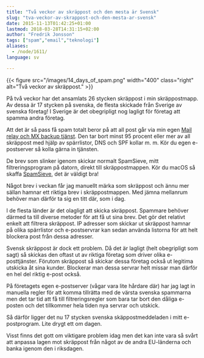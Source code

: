 ```yaml
---
title: "Två veckor av skräppost och den mesta är Svensk"
slug: "tva-veckor-av-skrappost-och-den-mesta-ar-svensk"
date: 2015-11-13T01:42:25+01:00
lastmod: 2018-03-28T14:31:15+02:00
author: "Fredrik Jonsson"
tags: ["spam","email","teknologi"]
aliases:
  - /node/1611/
language: sv

---
```


{{< figure src="/images/14_days_of_spam.png" width="400" class="right" alt="Två veckor av skräppost." >}}

På två veckor har det ansamlats 26 stycken skräppost i min skräppostmapp. Av dessa är 17 stycken på svenska, de flesta skickade från Sverige av svenska företag! I Sverige är det obegripligt nog lagligt för företag att spamma andra företag.

Att det är så pass få spam totalt beror på att all post går via min egen [Mail relay och MX backup tjänst](https://xdeb.net/mailrelay). Den tar bort minst 95 procent eller mer av all skräppost med hjälp av spärrlistor, DNS och SPF kollar m. m. Kör du egen e-postserver så kolla gärna in tjänsten.

De brev som slinker igenom skickar normalt SpamSieve, mitt filtreringsprogram på datorn, direkt till skräppostmappen. Kör du macOS så skaffa [SpamSieve](https://c-command.com/spamsieve/), det är väldigt bra!

Något brev i veckan får jag manuellt märka som skräppost och ännu mer sällan hamnar ett riktiga brev i skräppostmappen. Med jämna mellanrum behöver man därför ta sig en titt där, som i dag.

I de flesta länder är det olagligt att skicka skräppost. Spammare behöver därmed ta till diverse metoder för att få ut sina brev. Det gör det relativt enkelt att filtrera skräppost. IP adresser som skickar ut skräppost hamnar på olika spärrlistor och e-postservrar kan sedan använda listorna för att helt blockera post från dessa adresser.

Svensk skräppost är dock ett problem. Då det är lagligt (helt obegripligt som sagt) så skickas den oftast ut av riktiga företag som driver olika e-posttjänster. Förutom skräppost så skickar dessa företag också ut legitima utskicka åt sina kunder. Blockerar man dessa servrar helt missar man därför en hel del riktig e-post också.

På företagets egen e-postserver (vågar vara lite hårdare där) har jag lagt in manuella regler för att komma tillrätta med de värsta svenska spammarna men det tar tid att få till filtreringsregler som bara tar bort den dåliga e-posten och det tillkommer hela tiden nya servrar och utskick.

Så därför ligger det nu 17 stycken svenska skäppostmeddeladen i mitt e-postprogram. Lite drygt ett om dagen.

Visst finns det gott om viktigare problem idag men det kan inte vara så svårt att anpassa lagen mot skräppost från något av de andra EU-länderna och banka igenom den i riksdagen. 
